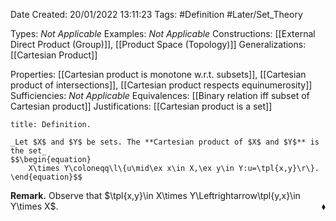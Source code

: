 <div class="topSpace"></div>

Date Created: 20/01/2022 13:11:23
Tags: #Definition #Later/Set_Theory

Types: _Not Applicable_
Examples: _Not Applicable_ 
Constructions: [[External Direct Product (Group)]], [[Product Space (Topology)]]
Generalizations: [[Cartesian Product]]

Properties: [[Cartesian product is monotone w.r.t. subsets]], [[Cartesian product of intersections]], [[Cartesian product respects equinumerosity]]
Sufficiencies: _Not Applicable_
Equivalences: [[Binary relation iff subset of Cartesian product]]
Justifications: [[Cartesian product is a set]]

``` ad-Definition
title: Definition.

_Let $X$ and $Y$ be sets. The **Cartesian product of $X$ and $Y$** is the set_
$$\begin{equation}
    X\times Y\coloneqq\l\{u\mid\ex x\in X,\ex y\in Y:u=\tpl{x,y}\r\}.
\end{equation}$$

```

**Remark.** Observe that $\tpl{x,y}\in X\times Y\Leftrightarrow\tpl{y,x}\in Y\times X$.<span style="float:right;">$\blacklozenge$</span>
